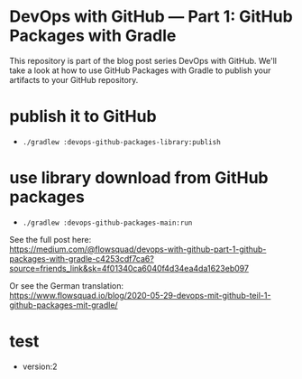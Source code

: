 # DevOps with GitHub — Part 1: GitHub Packages with Gradle

This repository is part of the blog post series DevOps with GitHub. We'll take a look at how to use GitHub Packages with Gradle to publish your artifacts to your GitHub repository.

# publish it to GitHub
- `./gradlew :devops-github-packages-library:publish`

# use library download from GitHub packages
- `./gradlew :devops-github-packages-main:run`

See the full post here:\
https://medium.com/@flowsquad/devops-with-github-part-1-github-packages-with-gradle-c4253cdf7ca6?source=friends_link&sk=4f01340ca6040f4d34ea4da1623eb097

Or see the German translation:\
https://www.flowsquad.io/blog/2020-05-29-devops-mit-github-teil-1-github-packages-mit-gradle/

# test
- version:2
